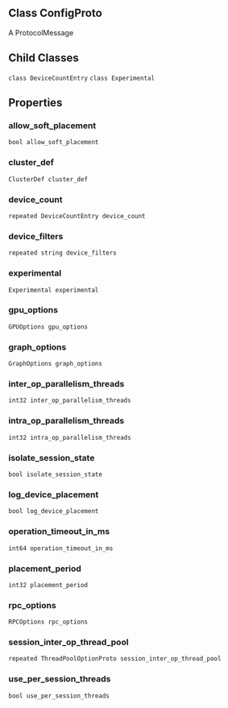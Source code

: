 ## Class ConfigProto
A ProtocolMessage
## Child Classes
`class DeviceCountEntry`
`class Experimental`
## Properties
### allow_soft_placement
`bool allow_soft_placement`
### cluster_def
`ClusterDef cluster_def`
### device_count
`repeated DeviceCountEntry device_count`
### device_filters
`repeated string device_filters`
### experimental
`Experimental experimental`
### gpu_options
`GPUOptions gpu_options`
### graph_options
`GraphOptions graph_options`
### inter_op_parallelism_threads
`int32 inter_op_parallelism_threads`
### intra_op_parallelism_threads
`int32 intra_op_parallelism_threads`
### isolate_session_state
`bool isolate_session_state`
### log_device_placement
`bool log_device_placement`
### operation_timeout_in_ms
`int64 operation_timeout_in_ms`
### placement_period
`int32 placement_period`
### rpc_options
`RPCOptions rpc_options`
### session_inter_op_thread_pool
`repeated ThreadPoolOptionProto session_inter_op_thread_pool`
### use_per_session_threads
`bool use_per_session_threads`

